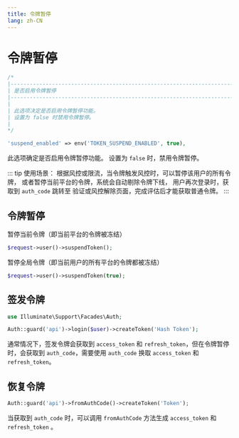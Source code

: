 ```yaml
---
title: 令牌暂停
lang: zh-CN
---
```


# 令牌暂停

```php
/*
|--------------------------------------------------------------------------
| 是否启用令牌暂停
|--------------------------------------------------------------------------
|
| 此选项决定是否启用令牌暂停功能。
| 设置为 false 时禁用令牌暂停。
|
*/

'suspend_enabled' => env('TOKEN_SUSPEND_ENABLED', true),
```

此选项确定是否启用令牌暂停功能。
设置为 `false` 时，禁用令牌暂停。

::: tip
使用场景：
根据风控或限流，当令牌触发风控时，可以暂停该用户的所有令牌，
或者暂停当前平台的令牌，系统会自动剔除令牌下线，
用户再次登录时，获取到 `auth_code` 跳转至 验证或风控解除页面，完成评估后才能获取普通令牌。
:::

## 令牌暂停

暂停当前令牌（即当前平台的令牌被冻结）

```php
$request->user()->suspendToken();
```

暂停全局令牌（即当前用户的所有平台的令牌都被冻结）

```php
$request->user()->suspendToken(true);
```

## 签发令牌

```php
use Illuminate\Support\Facades\Auth;

Auth::guard('api')->login($user)->createToken('Hash Token');
```

通常情况下，签发令牌会获取到 `access_token` 和 `refresh_token`，但在令牌暂停时，会获取到 `auth_code`，需要使用 `auth_code` 换取 `access_token` 和 `refresh_token`。

## 恢复令牌

```php
Auth::guard('api')->fromAuthCode()->createToken('Token');
```

当获取到 `auth_code` 时，可以调用 `fromAuthCode` 方法生成 `access_token` 和 `refresh_token` 。
